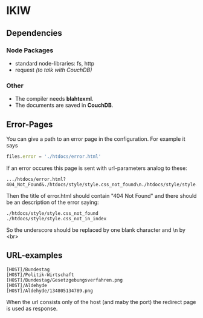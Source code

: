 # IKIW

## Dependencies

### Node Packages
- standard node-libraries: fs, http
- request *(to talk with CouchDB)*

### Other

- The compiler needs **blahtexml**.
- The documents are saved in **CouchDB**.

## Error-Pages

You can give a path to an error page in the configuration.
For example it says

```js
files.error = './htdocs/error.html'
```

If an error occures this page is sent with url-parameters analog to these:

```
.../htdocs/error.html?404_Not_Found&./htdocs/style/style.css_not_found\n./htdocs/style/style.css_not_in_index
```

Then the title of error.html should contain &quot;404 Not Found&quot; and
there should be an description of the error saying:

```
./htdocs/style/style.css_not_found
./htdocs/style/style.css_not_in_index
```

So the underscore should be replaced by one blank character and \n by &lt;br&gt;

## URL-examples

```
[HOST]/Bundestag
[HOST]/Politik-Wirtschaft
[HOST]/Bundestag/Gesetzgebungsverfahren.png
[HOST]/Aldehyde
[HOST]/Aldehyde/134805134789.png
```

When the url consists only of the host (and maby the port)
the redirect page is used as response.

